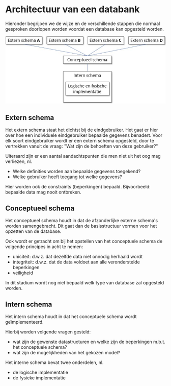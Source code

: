 # Architectuur van een databank

Hieronder begrijpen we de wijze en de verschillende stappen die normaal gesproken doorlopen worden voordat een database kan opgesteld worden.

![](../../.gitbook/assets/databanken-intro-afbeelding-1.JPG)

## **Extern schema**

Het extern schema staat het dichtst bij de eindgebruiker. Het gaat er hier over hoe een individuele eindgebruiker bepaalde gegevens benadert. Voor elk soort eindgebruiker wordt er een extern schema opgesteld, door te vertrekken vanuit de vraag: "Wat zijn de behoeften van deze gebruiker?"

Uiteraard zijn er een aantal aandachtspunten die men niet uit het oog mag verliezen, nl.

* Welke definities worden aan bepaalde gegevens toegekend?
* Welke gebruiker heeft toegang tot welke gegevens?

Hier worden ook de constraints \(beperkingen\) bepaald. Bijvoorbeeld: bepaalde data mag nooit ontbreken.

## **Conceptueel schema**

Het conceptueel schema houdt in dat de afzonderlijke externe schema's worden samengebracht. Dit gaat dan de basisstructuur vormen voor het opzetten van de database.

Ook wordt er getracht om bij het opstellen van het conceptuele schema de volgende principes in acht te nemen:

* uniciteit: d.w.z. dat dezelfde data niet onnodig herhaald wordt
* integriteit: d.w.z. dat de data voldoet aan alle veronderstelde beperkingen
* veiligheid 

In dit stadium wordt nog niet bepaald welk type van database zal opgesteld worden.

## **Intern schema**

Het intern schema houdt in dat het conceptuele schema wordt geïmplementeerd.

Hierbij worden volgende vragen gesteld:

* wat zijn de gewenste datastructuren en welke zijn de beperkingen m.b.t. het conceptuele schema?
* wat zijn de mogelijkheden van het gekozen model?

Het interne schema bevat twee onderdelen, nl.

* de logische implementatie
* de fysieke implementatie

